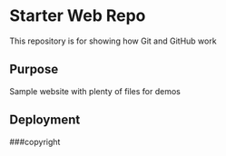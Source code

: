# Starter Web Repo

This repository is for showing how Git and GitHub work

## Purpose

Sample website with plenty of files for demos

## Deployment

###copyright